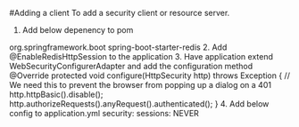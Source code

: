 #Adding a client
To add a security client or resource server.

1.  Add below depenency to pom
<dependency>
	<groupId>org.springframework.boot</groupId>
	<artifactId>spring-boot-starter-redis</artifactId>
</dependency>
2.  Add @EnableRedisHttpSession to the application
3.  Have application extend WebSecurityConfigurerAdapter and add the configuration method
@Override
	protected void configure(HttpSecurity http) throws Exception {
		// We need this to prevent the browser from popping up a dialog on a 401
		http.httpBasic().disable();
		http.authorizeRequests().anyRequest().authenticated();		
	}
4.  Add below config to application.yml
security:
  sessions: NEVER
  
